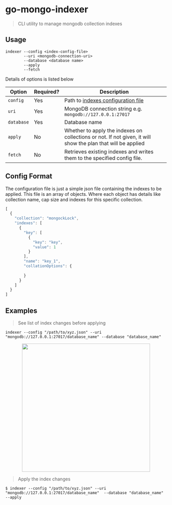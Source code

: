 # go-mongo-indexer

> CLI utility to manage mongodb collection indexes

## Usage

```shell
indexer --config <index-config-file> 
        --uri <mongodb-connection-uri>
        --database <database name>
        --apply
        --fetch
```

Details of options is listed below

| **Option** | **Required?** | **Description**                                                                                              |
|------------|---------------|--------------------------------------------------------------------------------------------------------------|
| `config`   | Yes           | Path to [indexes configuration file](#config-format)                                                         |
| `uri`      | Yes           | MongoDB connection string e.g. `mongodb://127.0.0.1:27017`                                                   |
| `database` | Yes           | Database name                                                                                                |
| `apply`    | No            | Whether to apply the indexes on collections or not. If not given, it will show the plan that will be applied |
| `fetch`    | No            | Retrieves existing indexes and writes them to the specified config file. |


## Config Format

The configuration file is just a simple json file containing the indexes to be applied. This file is an array of objects. Where each object has details like collection name, cap size and indexes for this specific collection.
```javascript
[
  {
    "collection": "mongockLock",
    "indexes": [
      {
        "key": [
          {
            "key": "key",
            "value": 1
          }
        ],
        "name": "key_1",
        "collationOptions": {
          
        }
      }
    ]
  }
]
```

## Examples

> See list of index changes before applying

```shell
indexer --config "/path/to/xyz.json" --uri "mongodb://127.0.0.1:27017/database_name" --database "database_name"
```

<p align="center">
        <img src="https://i.imgur.com/3yj4gMh.png" height="400px"/>
</p>

> Apply the index changes
```shell
$ indexer --config "/path/to/xyz.json" --uri "mongodb://127.0.0.1:27017/database_name"  --database "database_name" --apply
```